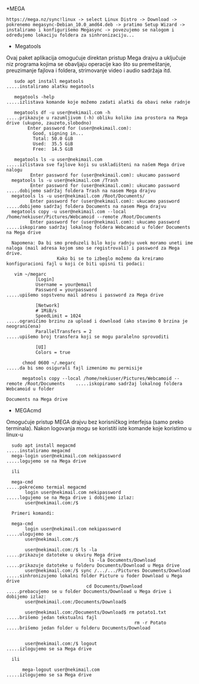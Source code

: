 *MEGA

    https://mega.nz/sync!linux -> select Linux Distro -> Download -> pokrenemo megasync-Debian_10.0_amd64.deb -> pratimo Setup Wizard ->
    instaliramo i konfigurišemo Megasync -> povezujemo se nalogom i određujemo lokaciju foldera za sinhronizaciju... 

 - Megatools
  
  Ovaj paket aplikacija omogućuje direktan pristup Mega drajvu a uključuje niz programa kojima se obavljaju operacije kao što su premeštanje, preuzimanje fajlova i foldera, strimovanje video i audio sadržaja itd.  
                            
       sudo apt install megatools                                             .....instaliramo alatku megatools 
     
       megatools -help                                                        .....izlistava komande koje možemo zadati alatki da obavi neke radnje

       megatools df -u user@nekimail.com -h                                   .....prikazuje u razumljivom (-h) obliku koliko ima prostora na Mega drive (ukupno, zauzeto,slobodno)
            Enter password for (user@nekimail.com): 
              Good, signing in...
              Total: 50.0 GiB
              Used:  35.5 GiB
              Free:  14.5 GiB

       megatools ls -u user@nekimail.com                                 .....izlistava sve fajlove koji su uskladišteni na našem Mega drive nalogu 
             Enter password for (user@nekimail.com): ukucamo password
      megatools ls -u user@nekimail.com /Trash
             Enter password for (user@nekimail.com): ukucamo password    .....dobijemo sadržaj foldera Trash na nasem Mega drajvu
      megatools ls -u user@nekimail.com /Root/Documents/
             Enter password for (user@nekimail.com): ukucamo password    .....dobijemo sadržaj foldera Documents na nasem Mega drajvu 
      megatools copy -u user@nekimail.com --local /home/nekiuser/Pictures/Webcamoid --remote /Root/Documents
             Enter password for (user@nekimail.com): ukucamo password    .....iskopiramo sadržaj lokalnog foldera Webcamoid u folder Documents na Mega drive

      Napomena: Da bi smo preduzeli bilo koju radnju uvek moramo uneti ime naloga (mail adresa kojom smo se registrovali) i password za Mega drive. 
                       Kako bi se to izbeglo možemo da kreiramo konfiguracioni fajl u koji će biti upisni ti podaci:

       vim ~/megarc
               [Login]
               Username = your@email
               Password = yourpassword                                      .....upišemo sopstvenu mail adresu i password za Mega drive

               [Network]
               # 1MiB/s
               SpeedLimit = 1024                                            .....ograničimo brzinu za upload i download (ako stavimo 0 brzina je neograničena)
               ParallelTransfers = 2                                        .....upišemo broj transfera koji se mogu paralelno sprovoditi

               [UI]
               Colors = true

          chmod 0600 ~/.megarc                                              .....da bi smo osigurali fajl izmenimo mu permisije                                          
 
          megatools copy --local /home/nekiuser/Pictures/Webcamoid --remote /Root/Documents    .....iskopiramo sadržaj lokalnog foldera Webcamoid u folder 
                                                                                                    Documents na Mega drive  



- MEGAcmd

Omogućuje pristup MEGA drajvu bez korisničkog interfejsa (samo preko terminala). Nakon logovanja mogu se koristiti iste komande koje koristimo u linux-u

      sudo apt install megacmd                                                          .....instaliramo megacmd
      mega-login user@nekimail.com nekipassword                                         .....logujemo se na Mega drive
 
      ili

      mega-cmd                                                                          .....pokrećemo termial megacmd
           login user@nekimail.com nekipassword                                         .....logujemo se na Mega drive i dobijemo izlaz:
           user@nekimail.com:/$

      Primeri komandi:

      mega-cmd 
           login user@nekimail.com nekipassword                                         .....ulogujemo se 
           user@nekimail.com:/$ 
 
           user@nekimail.com:/$ ls -la                                                  .....prikazuje datoteke u okviru Mega drive
                                   ls -la Documents/Download                            .....prikazuje datoteke u folderu Documents/Download u Mega drive 
           user@nekimail.com:/$ sync /.../.../Pictures Documents/Download               .....sinhronizujemo lokalni folder Picture u foder Download u Mega drive
                                  cd Documents/Download                                 .....prebacujemo se u folder Documents/Download u Mega drive i dobijemo izlaz:
           user@nekimail.com:/Documents/Download$

           user@nekimail.com:/Documents/Download$ rm potato1.txt                        .....brišemo jedan tekstualni fajl
                                                    rm -r Potato                        .....brišemo jedan folder u folderu Documents/Download


           user@nekimail.com:/$ logout                                                  .....izlogujemo se sa Mega drive

      ili

          mega-logout user@nekimail.com                                                 .....izlogujemo se sa Mega drive



                              
